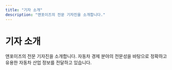 ```yaml
---
title: "기자 소개"
description: "앤포이즈의 전문 기자진을 소개합니다."
---
```


# 기자 소개

앤포이즈의 전문 기자진을 소개합니다. 자동차 경제 분야의 전문성을 바탕으로 정확하고 유용한 자동차 산업 정보를 전달하고 있습니다.
